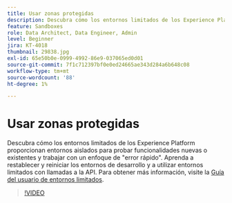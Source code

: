 ```yaml
---
title: Usar zonas protegidas
description: Descubra cómo los entornos limitados de los Experience Platform proporcionan entornos aislados para probar funcionalidades nuevas o existentes y trabajar con un enfoque de "error rápido". Aprenda a restablecer y reiniciar los entornos de desarrollo y a utilizar entornos limitados con llamadas a la API.
feature: Sandboxes
role: Data Architect, Data Engineer, Admin
level: Beginner
jira: KT-4018
thumbnail: 29838.jpg
exl-id: 65e50b0e-0999-4992-86e9-037065ed0d01
source-git-commit: 7f1c712397bf0e0ed24665ae343d284a6b648c08
workflow-type: tm+mt
source-wordcount: '88'
ht-degree: 1%

---
```


# Usar zonas protegidas

Descubra cómo los entornos limitados de los Experience Platform proporcionan entornos aislados para probar funcionalidades nuevas o existentes y trabajar con un enfoque de &quot;error rápido&quot;. Aprenda a restablecer y reiniciar los entornos de desarrollo y a utilizar entornos limitados con llamadas a la API. Para obtener más información, visite la [Guía del usuario de entornos limitados](https://experienceleague.adobe.com/docs/experience-platform/sandbox/home.html?lang=es).

>[!VIDEO](https://video.tv.adobe.com/v/29838/?learn=on)


